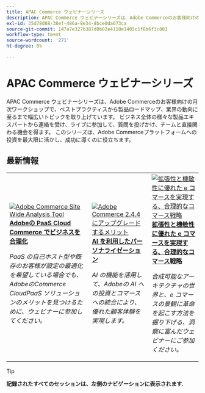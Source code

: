 ```yaml
---
title: APAC Commerce ウェビナーシリーズ
description: APAC Commerce ウェビナーシリーズは、Adobe Commerceのお客様向けの月次ワークショップで、ベストプラクティスから製品ロードマップ、業界の動向に至るまで幅広いトピックを取り上げています。
exl-id: 35d78d88-38ef-486a-8e34-8bce0da673ca
source-git-commit: 147a7e327b387d0b02e4110e1405c1f8b6f3c883
workflow-type: tm+mt
source-wordcount: '271'
ht-degree: 0%

---
```


# APAC Commerce ウェビナーシリーズ

APAC Commerce ウェビナーシリーズは、Adobe Commerceのお客様向けの月次ワークショップで、ベストプラクティスから製品ロードマップ、業界の動向に至るまで幅広いトピックを取り上げています。 ビジネス全体の様々な製品エキスパートから連絡を受け、ライブに参加して、質問を投げかけ、チームと直接関わる機会を得ます。 このシリーズは、Adobe Commerceプラットフォームへの投資を最大限に活かし、成功に導くのに役立ちます。

## 最新情報

<table>
<tr>
  <td>
    <a href="https://experienceleague.adobe.com/docs/events/apac-commerce-recordings/2023/adobes-paas-cloud-commerce.html">
      <img alt="Adobe Commerce Site Wide Analysis Tool" src="https://video.tv.adobe.com/v/3419132?format=jpeg" />
    </a>
     <div>
      <a href="https://experienceleague.adobe.com/docs/events/apac-commerce-recordings/2023/adobes-paas-cloud-commerce.html">
        <strong>Adobeの PaaS Cloud Commerce でビジネスを合理化</strong>
      </a>
    </div>
    <p>
    <em>PaaS の自己ホスト型や既存のお客様が設定の最適化を希望している場合でも、AdobeのCommerce CloudPaaS ソリューションのメリットを見つけるために、ウェビナーに参加してください。</em>
    <p>
  </td>
  <td>
    <a href="https://experienceleague.adobe.com/docs/events/apac-commerce-recordings/2023/ai-personalisation.html">
      <img alt="Adobe Commerce 2.4.4 にアップグレードするメリット" src="https://video.tv.adobe.com/v/3419107?format=jpeg" />
    </a>
     <div>
      <a href="https://experienceleague.adobe.com/docs/events/apac-commerce-recordings/2023/ai-personalisation.html">
        <strong>AI を利用したパーソナライゼーション</strong>
      </a>
    </div>
    <p>
    <em>AI の機能を活用して、Adobeの AI への投資とコマースへの統合により、優れた顧客体験を実現します。</em>
    <p>
  </td>
  <td>
    <a href="https://experienceleague.adobe.com/docs/events/apac-commerce-recordings/2023/composable-commerce.html">
      <img alt="拡張性と機敏性に優れた e コマースを実現する、合理的なコマース戦略" src="https://video.tv.adobe.com/v/3420655?format=jpeg" />
    </a>
     <div>
      <a href="https://experienceleague.adobe.com/docs/events/apac-commerce-recordings/2023/composable-commerce.html">
        <strong>拡張性と機敏性に優れた e コマースを実現する、合理的なコマース戦略</strong>
      </a>
    </div>
    <p>
    <em>合成可能なアーキテクチャの世界と、e コマースの景観に革命を起こす方法を掘り下げる、洞察に富んだウェビナーにご参加ください。</em>
    <p>
  </td>  
</tr>
</table>

>[!TIP]
>
>**記録されたすべてのセッションは、左側のナビゲーションに表示されます**.
